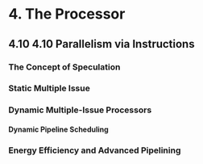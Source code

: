
# 4. The Processor
## 4.10 4.10 Parallelism via Instructions

### The Concept of Speculation
### Static Multiple Issue
### Dynamic Multiple-Issue Processors
#### Dynamic Pipeline Scheduling
### Energy Efficiency and Advanced Pipelining